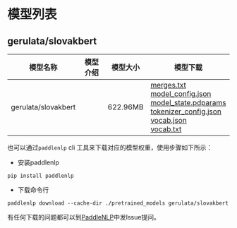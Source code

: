 #  模型列表

## gerulata/slovakbert

| 模型名称 | 模型介绍 | 模型大小  | 模型下载 |
| --- | --- | --- | --- |
|gerulata/slovakbert|  | 622.96MB | [merges.txt](https://bj.bcebos.com/paddlenlp/models/community/gerulata/slovakbert/merges.txt)<br>[model_config.json](https://bj.bcebos.com/paddlenlp/models/community/gerulata/slovakbert/model_config.json)<br>[model_state.pdparams](https://bj.bcebos.com/paddlenlp/models/community/gerulata/slovakbert/model_state.pdparams)<br>[tokenizer_config.json](https://bj.bcebos.com/paddlenlp/models/community/gerulata/slovakbert/tokenizer_config.json)<br>[vocab.json](https://bj.bcebos.com/paddlenlp/models/community/gerulata/slovakbert/vocab.json)<br>[vocab.txt](https://bj.bcebos.com/paddlenlp/models/community/gerulata/slovakbert/vocab.txt) |

也可以通过`paddlenlp` cli 工具来下载对应的模型权重，使用步骤如下所示：

* 安装paddlenlp

```shell
pip install paddlenlp
```

* 下载命令行

```shell
paddlenlp download --cache-dir ./pretrained_models gerulata/slovakbert
```

有任何下载的问题都可以到[PaddleNLP](https://github.com/PaddlePaddle/PaddleNLP)中发Issue提问。